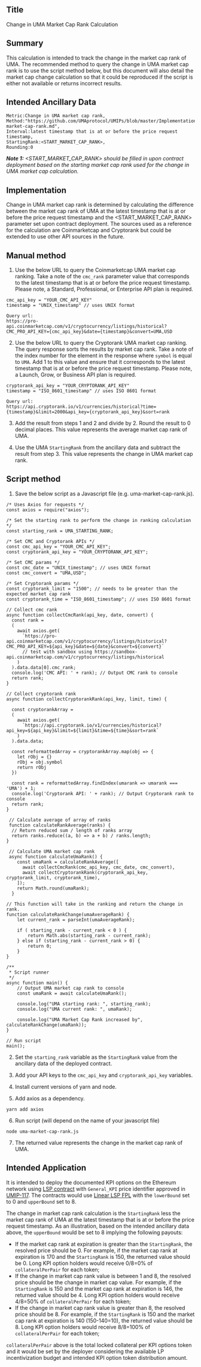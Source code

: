 ## Title

Change in UMA Market Cap Rank Calculation

## Summary

This calculation is intended to track the change in the market cap rank of UMA. The recommended method to query the change in UMA market cap rank is to use the script method below, but this document will also detail the market cap change calculation so that it could be reproduced if the script is either not available or returns incorrect results.

## Intended Ancillary Data

```
Metric:Change in UMA market cap rank,
Method:"https://github.com/UMAprotocol/UMIPs/blob/master/Implementations/uma-market-cap-rank.md",
Interval:latest timestamp that is at or before the price request timestamp,
StartingRank:<START_MARKET_CAP_RANK>,
Rounding:0
```

***Note 1:** <START_MARKET_CAP_RANK> should be filled in upon contract deployment based on the starting market cap rank used for the change in UMA market cap calculation.*

## Implementation

Change in UMA market cap rank is determined by calculating the difference between the market cap rank of UMA at the latest timestamp that is at or before the price request timestamp and the <START_MARKET_CAP_RANK> parameter set upon contract deployment. The sources used as a reference for the calculation are Coinmarketcap and Cryptorank but could be extended to use other API sources in the future.

## Manual method

1. Use the below URL to query the Coinmarketcap UMA market cap ranking. Take a note of the `cmc_rank` parameter value that corresponds to the latest timestamp that is at or before the price request timestamp. Please note, a Standard, Professional, or Enterprise API plan is required.

```
cmc_api_key = "YOUR_CMC_API_KEY"
timestamp = "UNIX_timestamp" // uses UNIX format

Query url:
https://pro-api.coinmarketcap.com/v1/cryptocurrency/listings/historical?CMC_PRO_API_KEY={cmc_api_key}&date={timestamp}&convert=UMA,USD
```
2. Use the below URL to query the Cryptorank UMA market cap ranking. The query response sorts the results by market cap rank. Take a note of the index number for the element in the response where `symbol` is equal to `UMA`. Add 1 to this value and ensure that it corresponds to the latest timestamp that is at or before the price request timestamp. Please note, a Launch, Grow, or Business API plan is required. 

```
cryptorank_api_key = "YOUR_CRYPTORANK_API_KEY"
timestamp = "ISO_8601_timestamp" // uses ISO 8601 format

Query url:
https://api.cryptorank.io/v1/currencies/historical?time={timestamp}&limit=2000&api_key={cryptorank_api_key}&sort=rank
```
3. Add the result from steps 1 and 2 and divide by 2. Round the result to 0 decimal places. This value represents the average market cap rank of UMA.

4. Use the UMA `StartingRank` from the ancillary data and subtract the result from step 3. This value represents the change in UMA market cap rank.

## Script method

1. Save the below script as a Javascript file (e.g. uma-market-cap-rank.js).

```
/* Uses Axios for requests */
const axios = require("axios");

/* Set the starting rank to perform the change in ranking calculation */
const starting_rank = UMA_STARTING_RANK;

/* Set CMC and Cryptorank APIs */
const cmc_api_key = "YOUR_CMC_API_KEY";
const cryptorank_api_key = "YOUR_CRYPTORANK_API_KEY";

/* Set CMC params */
const cmc_date = "UNIX_timestamp"; // uses UNIX format
const cmc_convert = "UMA,USD";

/* Set Cryptorank params */
const cryptorank_limit = "1500"; // needs to be greater than the expected market cap rank
const cryptorank_time = "ISO_8601_timestamp"; // uses ISO 8601 format

// Collect cmc rank
async function collectCmcRank(api_key, date, convert) {
  const rank = 
  (
    await axios.get(
      `https://pro-api.coinmarketcap.com/v1/cryptocurrency/listings/historical?CMC_PRO_API_KEY=${api_key}&date=${date}&convert=${convert}`
      // test with sandbox using https://sandbox-api.coinmarketcap.com/v1/cryptocurrency/listings/historical
    )
  ).data.data[0].cmc_rank;
  console.log('CMC API: ' + rank); // Output CMC rank to console
  return rank;
}

// Collect cryptorank rank
async function collectCryptorankRank(api_key, limit, time) {

  const cryptorankArray = 
  (
    await axios.get(
      `https://api.cryptorank.io/v1/currencies/historical?api_key=${api_key}&limit=${limit}&time=${time}&sort=rank`
    )
  ).data.data;
  
  const reformattedArray = cryptorankArray.map(obj => {
    let rObj = {}
    rObj = obj.symbol
    return rObj
  })

  const rank = reformattedArray.findIndex(umarank => umarank === 'UMA') + 1;
  console.log('Cryptorank API: ' + rank); // Output Cryptorank rank to console
  return rank;
}

 // Calculate average of array of ranks
 function calculateRankAverage(ranks) {
  // Return reduced sum / length of ranks array
  return ranks.reduce((a, b) => a + b) / ranks.length;
}

 // Calculate UMA market cap rank
 async function calculateUmaRank() {
    const umaRank = calculateRankAverage([
      await collectCmcRank(cmc_api_key, cmc_date, cmc_convert),
      await collectCryptorankRank(cryptorank_api_key, cryptorank_limit, cryptorank_time),
    ]);
    return Math.round(umaRank);
  }

// This function will take in the ranking and return the change in rank.
function calculateRankChange(umaAverageRank) {
    let current_rank = parseInt(umaAverageRank);

    if ( starting_rank - current_rank < 0 ) {
        return Math.abs(starting_rank - current_rank);
    } else if (starting_rank - current_rank > 0) {
        return 0;
    }   
}

/**
 * Script runner
 */
async function main() {
    // Output UMA market cap rank to console
    const umaRank = await calculateUmaRank();

    console.log("UMA starting rank: ", starting_rank);
    console.log("UMA current rank: ", umaRank);

    console.log("UMA Market Cap Rank increased by", calculateRankChange(umaRank));
}

// Run script
main();
```

2. Set the `starting_rank` variable as the `StartingRank` value from the ancillary data of the deployed contract.

3. Add your API keys to the `cmc_api_key` and `cryptorank_api_key` variables.

4. Install current versions of yarn and node.

5. Add axios as a dependency.

```
yarn add axios
```

6. Run script (will depend on the name of your javascript file)
```
node uma-market-cap-rank.js
```

7. The returned value represents the change in the market cap rank of UMA.

## Intended Application

It is intended to deploy the documented KPI options on the Ethereum network using [LSP contract](https://github.com/UMAprotocol/protocol/blob/master/packages/core/contracts/financial-templates/long-short-pair/LongShortPair.sol) with `General_KPI` price identifier approved in [UMIP-117](https://github.com/UMAprotocol/UMIPs/blob/master/UMIPs/umip-117.md). The contracts would use [Linear LSP FPL](https://github.com/UMAprotocol/protocol/blob/master/packages/core/contracts/financial-templates/common/financial-product-libraries/long-short-pair-libraries/LinearLongShortPairFinancialProductLibrary.sol) with the `lowerBound` set to 0 and `upperBound` set to 8.

The change in market cap rank calculation is the `StartingRank` less the market cap rank of UMA at the latest timestamp that is at or before the price request timestamp. As an illustration, based on the intended ancillary data above, the `upperBound` would be set to 8 implying the following payouts:
* If the market cap rank at expiration is greater than the `StartingRank`, the resolved price should be 0. For example, if the market cap rank at expiration is 170 and the `StartingRank` is 150, the returned value should be 0. Long KPI option holders would receive 0/8=0% of `collateralPerPair` for each token;
* If the change in market cap rank value is between 1 and 8, the resolved price should be the change in market cap value. For example, if the `StartingRank` is 150 and the market cap rank at expiration is 146, the returned value should be 4. Long KPI option holders would receive 4/8=50% of `collateralPerPair` for each token;
* If the change in market cap rank value is greater than 8, the resolved price should be 8. For example, if the `StartingRank` is 150 and the market cap rank at expiration is 140 (150-140=10), the returned value should be 8. Long KPI option holders would receive 8/8=100% of `collateralPerPair` for each token;

`collateralPerPair` above is the total locked collateral per KPI options token and it would be set by the deployer considering the available LP incentivization budget and intended KPI option token distribution amount.
